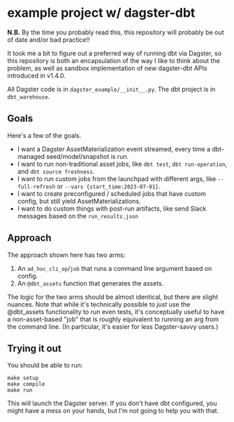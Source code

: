# example project w/ dagster-dbt

**N.B.** By the time you probably read this, this repository will probably be out of date and/or bad practice!!

It took me a bit to figure out a preferred way of running dbt via Dagster, so this
repository is both an encapsulation of the way I like to think about the problem,
as well as sandbox implementation of new dagster-dbt APIs introduced in v1.4.0.

All Dagster code is in `dagster_example/__init__.py`. The dbt project is in `dbt_warehouse`.

## Goals

Here's a few of the goals.

- I want a Dagster AssetMaterialization event streamed, every time a dbt-managed seed/model/snapshot is run.
- I want to run non-traditional asset jobs, like `dbt test`, `dbt run-operation`, and `dbt source freshness`.
- I want to run custom jobs from the launchpad with different args, like `--full-refresh` or `--vars {start_time:2023-07-01}`.
- I want to create preconfigured / scheduled jobs that have custom config, but still yield AssetMaterializations.
- I want to do custom things with post-run artifacts, like send Slack messages based on the `run_results.json`

## Approach

The approach shown here has two arms:

1. An `ad_hoc_cli_op`/`job` that runs a command line argument based on config.
2. An `@dbt_assets` function that generates the assets.

The logic for the two arms should be almost identical, but there are slight nuances.
Note that while it's technically possible to _just_ use the @dbt_assets functionality to run even tests,
it's conceptually useful to have a non-asset-based "job" that is roughly equivalent
to running an arg from the command line. (In particular, it's easier for less Dagster-savvy users.)

## Trying it out

You should be able to run:

```
make setup
make compile
make run
```

This will launch the Dagster server. If you don't have dbt configured, you might
have a mess on your hands, but I'm not going to help you with that.
